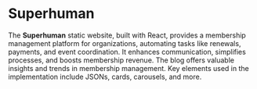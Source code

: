 # Superhuman

The **Superhuman** static website, built with React, provides a membership management platform for organizations, automating tasks like renewals, payments, and event coordination. It enhances communication, simplifies processes, and boosts membership revenue. The blog offers valuable insights and trends in membership management. Key elements used in the implementation include JSONs, cards, carousels, and more.
